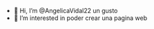 - 👋 Hi, I’m @AngelicaVidal22 un gusto 
- 👀 I’m interested in poder crear una pagina web 
<!---
AngelicaVidal22/AngelicaVidal22 is a ✨ special ✨ repository because its `README.md` (this file) appears on your GitHub profile.
You can click the Preview link to take a look at your changes.
--->
